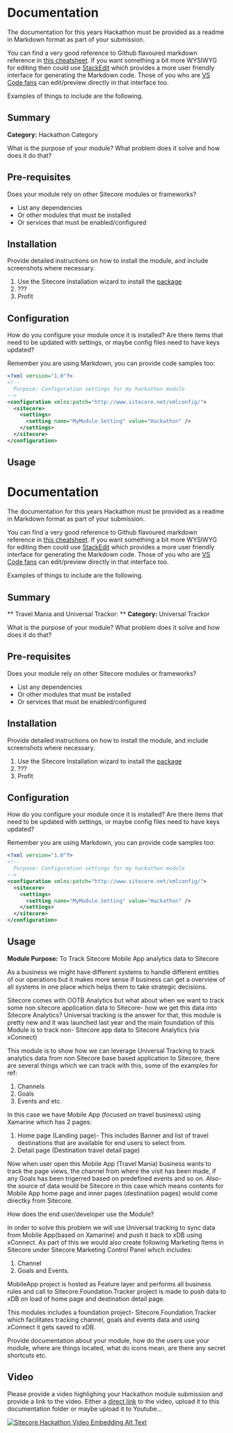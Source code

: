 # Documentation

The documentation for this years Hackathon must be provided as a readme in Markdown format as part of your submission. 

You can find a very good reference to Github flavoured markdown reference in [this cheatsheet](https://github.com/adam-p/markdown-here/wiki/Markdown-Cheatsheet). If you want something a bit more WYSIWYG for editing then could use [StackEdit](https://stackedit.io/app) which provides a more user friendly interface for generating the Markdown code. Those of you who are [VS Code fans](https://code.visualstudio.com/docs/languages/markdown#_markdown-preview) can edit/preview directly in that interface too.

Examples of things to include are the following.

## Summary

**Category:** Hackathon Category

What is the purpose of your module? What problem does it solve and how does it do that?

## Pre-requisites

Does your module rely on other Sitecore modules or frameworks?

- List any dependencies
- Or other modules that must be installed
- Or services that must be enabled/configured

## Installation

Provide detailed instructions on how to install the module, and include screenshots where necessary.

1. Use the Sitecore Installation wizard to install the [package](#link-to-package)
2. ???
3. Profit

## Configuration

How do you configure your module once it is installed? Are there items that need to be updated with settings, or maybe config files need to have keys updated?

Remember you are using Markdown, you can provide code samples too:

```xml
<?xml version="1.0"?>
<!--
  Purpose: Configuration settings for my hackathon module
-->
<configuration xmlns:patch="http://www.sitecore.net/xmlconfig/">
  <sitecore>
    <settings>
      <setting name="MyModule.Setting" value="Hackathon" />
    </settings>
  </sitecore>
</configuration>
```

## Usage

# Documentation

The documentation for this years Hackathon must be provided as a readme in Markdown format as part of your submission. 

You can find a very good reference to Github flavoured markdown reference in [this cheatsheet](https://github.com/adam-p/markdown-here/wiki/Markdown-Cheatsheet). If you want something a bit more WYSIWYG for editing then could use [StackEdit](https://stackedit.io/app) which provides a more user friendly interface for generating the Markdown code. Those of you who are [VS Code fans](https://code.visualstudio.com/docs/languages/markdown#_markdown-preview) can edit/preview directly in that interface too.

Examples of things to include are the following.

## Summary

** Travel Mania and Universal Trackor: **
**Category:** Universal Trackor

What is the purpose of your module? What problem does it solve and how does it do that?

## Pre-requisites

Does your module rely on other Sitecore modules or frameworks?

- List any dependencies
- Or other modules that must be installed
- Or services that must be enabled/configured

## Installation

Provide detailed instructions on how to install the module, and include screenshots where necessary.

1. Use the Sitecore Installation wizard to install the [package](#link-to-package)
2. ???
3. Profit

## Configuration

How do you configure your module once it is installed? Are there items that need to be updated with settings, or maybe config files need to have keys updated?

Remember you are using Markdown, you can provide code samples too:

```xml
<?xml version="1.0"?>
<!--
  Purpose: Configuration settings for my hackathon module
-->
<configuration xmlns:patch="http://www.sitecore.net/xmlconfig/">
  <sitecore>
    <settings>
      <setting name="MyModule.Setting" value="Hackathon" />
    </settings>
  </sitecore>
</configuration>
```

## Usage


**Module Purpose:** To Track Sitecore Mobile App analytics data to Sitecore

As a business we might have different systems to handle different entities of our operations but it makes more sense if business can get a overview of all systems in one place which helps them to take strategic decisions.

Sitecore comes with OOTB Analytics but what about when we want to track some non sitecore application data to Sitecore- how we get this data into Sitecore Analytics?
Universal tracking is the answer for that, this module is pretty new and it was launched last year and the main foundation of this Module is to track non- Sitecore app data to Sitecore Analytics (via xConnect)

This module is to show how we can leverage Universal Tracking to track analytics data from non Sitecore base based application to Sitecore, there are several things which we can track with this, some of the examples for ref:

1) Channels
2) Goals
3) Events and etc.

In this case we have Mobile App (focused on travel business) using Xamarine which has 2 pages:
1) Home page (Landing page)- This includes Banner and list of travel destinations that are available for end users to select from.
2) Detail page (Destination travel detail page)

Now when user open this Mobile App (Travel Mania) business wants to track the page views, the channel from where the visit has been made, if any Goals has been trigerred based on predefined events and so on.
Also- the source of data would be Sitecore in this case which means contents for Mobile App home page and inner pages (destinatiion pages) would come directky from Sitecore.

How does the end user/developer use the Module?

In order to solve this problem we will use Universal tracking to sync data from Mobile App(based on Xamarine) and push it back to xDB using xConnect.
As part of this we would also create following Marketing Items in Sitecore under Sitecore Marketing Control Panel which includes:
1) Channel
2) Goals and Events.

MobileApp project is hosted as Feature layer and performs all business rules and call to Sitecore.Foundation.Tracker project is made to push data to xDB on load of home page and destination detail page.

This modules includes a foundation project- Sitecore.Foundation.Tracker which facilitates tracking channel, goals and events data and using xConnect it gets saved to xDB.

Provide documentation  about your module, how do the users use your module, where are things located, what do icons mean, are there any secret shortcuts etc.


## Video

Please provide a video highlighing your Hackathon module submission and provide a link to the video. Either a [direct link](https://www.youtube.com/watch?v=EpNhxW4pNKk) to the video, upload it to this documentation folder or maybe upload it to Youtube...

[![Sitecore Hackathon Video Embedding Alt Text](https://img.youtube.com/vi/EpNhxW4pNKk/0.jpg)](https://www.youtube.com/watch?v=EpNhxW4pNKk)
